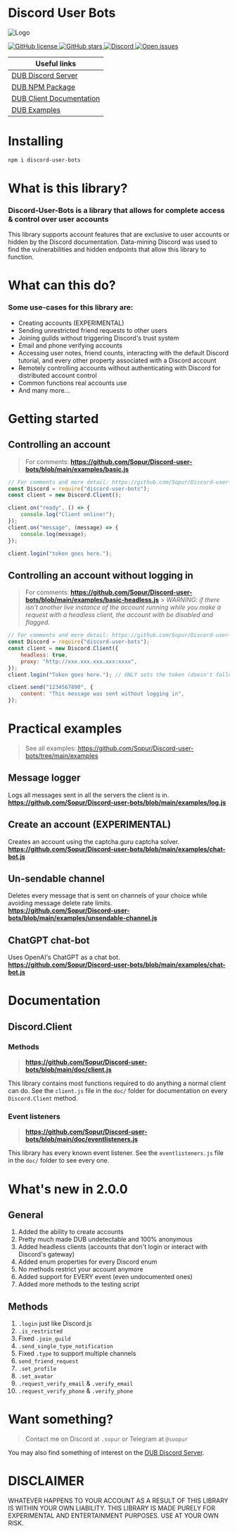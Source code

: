 # Discord User Bots

![Logo](https://raw.githubusercontent.com/Sopur/Discord-user-bots/main/logo.png)

<a href="https://github.com/Sopur/Discord-user-bots/blob/main/LICENSE">
    <img alt="GitHub license" src="https://img.shields.io/github/license/Sopur/Discord-user-bots">
</a>
<a href="https://github.com/Sopur/Discord-user-bots/stargazers">
    <img alt="GitHub stars" src="https://img.shields.io/github/stars/Sopur/Discord-user-bots">
</a>
<a href="https://discord.gg/57XkDazjFP">
    <img alt="Discord" src="https://img.shields.io/discord/1252707954356912354?label=Discord%20Chat">
</a>
<a href="https://github.com/Sopur/Discord-user-bots/issues">
    <img alt="Open issues" src="https://shields.io/github/issues/Sopur/Discord-user-bots">
</a>

| Useful links
|-
| [DUB Discord Server](https://discord.gg/57XkDazjFP)
| [DUB NPM Package](https://www.npmjs.com/package/discord-user-bots)
| [DUB Client Documentation](https://github.com/Sopur/Discord-user-bots/blob/main/doc/client.js)
| [DUB Examples](https://github.com/Sopur/Discord-user-bots/tree/main/examples)

# Installing

```sh
npm i discord-user-bots
```

# What is this library?

### Discord-User-Bots is a library that allows for complete access & control over user accounts

This library supports account features that are exclusive to user accounts or hidden by the Discord documentation. Data-mining Discord was used to find the vulnerabilities and hidden endpoints that allow this library to function.

# What can this do?

### Some use-cases for this library are:

-   Creating accounts (EXPERIMENTAL)
-   Sending unrestricted friend requests to other users
-   Joining guilds without triggering Discord's trust system
-   Email and phone verifying accounts
-   Accessing user notes, friend counts, interacting with the default Discord tutorial, and every other property associated with a Discord account
-   Remotely controlling accounts without authenticating with Discord for distributed account control
-   Common functions real accounts use
-   And many more...

# Getting started

## Controlling an account

> For comments: **https://github.com/Sopur/Discord-user-bots/blob/main/examples/basic.js**

```js
// For comments and more detail: https://github.com/Sopur/Discord-user-bots/blob/main/examples/basic.js
const Discord = require("discord-user-bots");
const client = new Discord.Client();

client.on("ready", () => {
    console.log("Client online!");
});
client.on("message", (message) => {
    console.log(message);
});

client.login("token goes here.");
```

## Controlling an account without logging in

> For comments: **https://github.com/Sopur/Discord-user-bots/blob/main/examples/basic-headless.js** > _WARNING: if there isn't another live instance of the account running while you make a request with a headless client, the account with be disabled and flagged._

```js
// For comments and more detail: https://github.com/Sopur/Discord-user-bots/blob/main/examples/basic-headless.js
const Discord = require("discord-user-bots");
const client = new Discord.Client({
    headless: true,
    proxy: "http://xxx.xxx.xxx.xxx:xxxx",
});
client.login("Token goes here."); // ONLY sets the token (doesn't follow the full login process)

client.send("1234567890", {
    content: "This message was sent without logging in",
});
```

# Practical examples

> See all examples: https://github.com/Sopur/Discord-user-bots/tree/main/examples

## Message logger

Logs all messages sent in all the servers the client is in. <br>
**https://github.com/Sopur/Discord-user-bots/blob/main/examples/log.js**

## Create an account (EXPERIMENTAL)

Creates an account using the captcha.guru captcha solver. <br>
**https://github.com/Sopur/Discord-user-bots/blob/main/examples/chat-bot.js**

## Un-sendable channel

Deletes every message that is sent on channels of your choice while avoiding message delete rate limits. <br>
**https://github.com/Sopur/Discord-user-bots/blob/main/examples/unsendable-channel.js**

## ChatGPT chat-bot

Uses OpenAI's ChatGPT as a chat bot. <br>
**https://github.com/Sopur/Discord-user-bots/blob/main/examples/chat-bot.js**

# Documentation

## Discord.Client

### Methods

> **https://github.com/Sopur/Discord-user-bots/blob/main/doc/client.js**

This library contains most functions required to do anything a normal client can do. See the `client.js` file in the `doc/` folder for documentation on every `Discord.Client` method.

### Event listeners

> **https://github.com/Sopur/Discord-user-bots/blob/main/doc/eventlisteners.js**

This library has every known event listener. See the `eventlisteners.js` file in the `doc/` folder to see every one.

# What's new in 2.0.0

## General

1. Added the ability to create accounts
1. Pretty much made DUB undetectable and 100% anonymous
1. Added headless clients (accounts that don't login or interact with Discord's gateway)
1. Added enum properties for every Discord enum
1. No methods restrict your account anymore
1. Added support for EVERY event (even undocumented ones)
1. Added more methods to the testing script

## Methods

1. `.login` just like Discord.js
1. `.is_restricted`
1. Fixed `.join_guild`
1. `.send_single_type_notification`
1. Fixed `.type` to support multiple channels
1. `send_friend_request`
1. `.set_profile`
1. `.set_avatar`
1. `.request_verify_email` & `.verify_email`
1. `.request_verify_phone` & `.verify_phone`

# Want something?

> Contact me on Discord at `.sopur` or Telegram at `@soopur`

You may also find something of interest on the [DUB Discord Server](https://discord.gg/57XkDazjFP).

# DISCLAIMER

WHATEVER HAPPENS TO YOUR ACCOUNT AS A RESULT OF THIS LIBRARY IS WITHIN YOUR OWN LIABILITY. THIS LIBRARY IS MADE PURELY FOR EXPERIMENTAL AND ENTERTAINMENT PURPOSES. USE AT YOUR OWN RISK.
